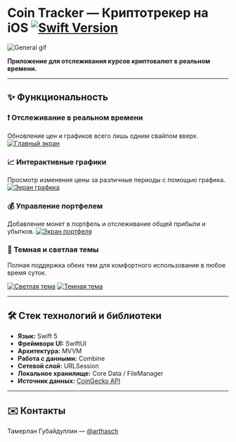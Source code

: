 # Coin Tracker — Криптотрекер на iOS [![Swift Version](https://img.shields.io/badge/Swift-5.0-orange)](https://swift.org)

![General gif](./Demo%20Gif/IMG_2200.gif)

**Приложение для отслеживания курсов криптовалют в реальном времени.**

---

## ✨ Функциональность

### ❗️ Отслеживание в реальном времени
Обновление цен и графиков всего лишь одним свайпом вверх.
[![Главный экран](https://i.postimg.cc/3RXzhcSv/IMG-2201.png)](https://postimg.cc/5YtsqnM4)

### 📈 Интерактивные графики
Просмотр изменения цены за различные периоды с помощью графика.
[![Экран графика](https://i.postimg.cc/x8sxTDKc/IMG-2202.png)](https://postimg.cc/2LZF2t9D)

### 💰 Управление портфелем
Добавление монет в портфель и отслеживание общей прибыли и убытков.
[![Экран портфеля](https://i.postimg.cc/d0KBFtz5/IMG-2203.png)](https://postimg.cc/18J6cPRF)

### 🌙 Темная и светлая темы
Полная поддержка обеих тем для комфортного использования в любое время суток.

[![Светлая тема](https://i.postimg.cc/D0s07nVc/Coin-Tracker.jpg)](https://postimg.cc/Zvb4ck59)  [![Темная тема](https://i.postimg.cc/P5nfzBgg/Coin-Tracker2.jpg)](https://postimg.cc/TpQXTHY0) 

---

## 🛠 Стек технологий и библиотеки

*   **Язык:** Swift 5
*   **Фреймворк UI:** SwiftUI
*   **Архитектура:** MVVM
*   **Работа с данными:** Combine
*   **Сетевой слой:** URLSession
*   **Локальное хранилище:** Core Data / FileManager
*   **Источник данных:** [CoinGecko API](https://www.coingecko.com)

---

## ✉️ Контакты

Тамерлан Губайдуллин — [@arthasch](https://t.me/arthasch)


